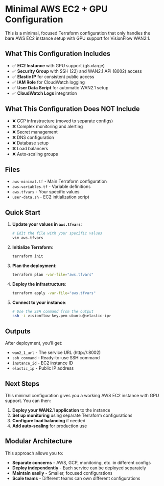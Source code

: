# Minimal AWS EC2 + GPU Configuration

This is a minimal, focused Terraform configuration that only handles the bare AWS EC2 instance setup with GPU support for VisionFlow WAN2.1.

## What This Configuration Includes

- ✅ **EC2 Instance** with GPU support (g5.xlarge)
- ✅ **Security Group** with SSH (22) and WAN2.1 API (8002) access
- ✅ **Elastic IP** for consistent public access
- ✅ **IAM Role** for CloudWatch logging
- ✅ **User Data Script** for automatic WAN2.1 setup
- ✅ **CloudWatch Logs** integration

## What This Configuration Does NOT Include

- ❌ GCP infrastructure (moved to separate configs)
- ❌ Complex monitoring and alerting
- ❌ Secret management
- ❌ DNS configuration
- ❌ Database setup
- ❌ Load balancers
- ❌ Auto-scaling groups

## Files

- `aws-minimal.tf` - Main Terraform configuration
- `aws-variables.tf` - Variable definitions
- `aws.tfvars` - Your specific values
- `user-data.sh` - EC2 initialization script

## Quick Start

1. **Update your values in `aws.tfvars`**:
   ```bash
   # Edit the file with your specific values
   vim aws.tfvars
   ```

2. **Initialize Terraform**:
   ```bash
   terraform init
   ```

3. **Plan the deployment**:
   ```bash
   terraform plan -var-file="aws.tfvars"
   ```

4. **Deploy the infrastructure**:
   ```bash
   terraform apply -var-file="aws.tfvars"
   ```

5. **Connect to your instance**:
   ```bash
   # Use the SSH command from the output
   ssh -i visionflow-key.pem ubuntu@<elastic-ip>
   ```

## Outputs

After deployment, you'll get:
- `wan2_1_url` - The service URL (http://<ip>:8002)
- `ssh_command` - Ready-to-use SSH command
- `instance_id` - EC2 instance ID
- `elastic_ip` - Public IP address

## Next Steps

This minimal configuration gives you a working AWS EC2 instance with GPU support. You can then:

1. **Deploy your WAN2.1 application** to the instance
2. **Set up monitoring** using separate Terraform configurations
3. **Configure load balancing** if needed
4. **Add auto-scaling** for production use

## Modular Architecture

This approach allows you to:
- **Separate concerns** - AWS, GCP, monitoring, etc. in different configs
- **Deploy independently** - Each service can be deployed separately
- **Maintain easily** - Smaller, focused configurations
- **Scale teams** - Different teams can own different configurations

